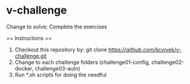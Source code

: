 # v-challenge
Change to solve; Complete the exercises

== Instructions ==
1. Checkout this repository by: git clone https://github.com/kcvivek/v-challenge.git
2. Change to each challenge folders (challenge01-config, challenge02-docker, challenge03-auto)
3. Run \*.sh scripts for doing the needful
